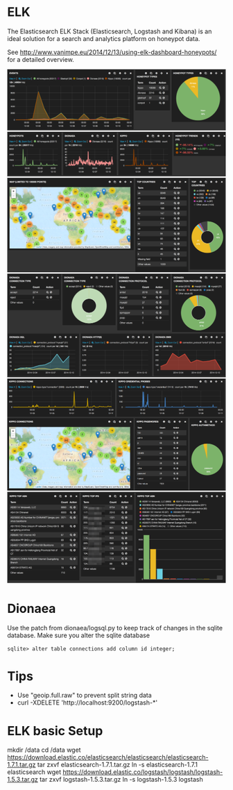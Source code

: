# ELK

The Elasticsearch ELK Stack (Elasticsearch, Logstash and Kibana) is an ideal solution for a search and analytics platform on honeypot data.

See http://www.vanimpe.eu/2014/12/13/using-elk-dashboard-honeypots/ for a detailed overview.

![Event overview"](hp1.png)
![Trending](hp2.png)
![Geo](hp3.png)
![Dionaea](hp4.png)
![Kippo](hp5.png)
![Network sources](hp6.png)

# Dionaea

Use the patch from dionaea/logsql.py to keep track of changes in the sqlite database.
Make sure you alter the sqlite database

```
sqlite> alter table connections add column id integer;
```

# Tips

* Use "geoip.full.raw" to prevent split string data 
* curl -XDELETE 'http://localhost:9200/logstash-*'

# ELK basic Setup

mkdir /data
cd /data
wget https://download.elastic.co/elasticsearch/elasticsearch/elasticsearch-1.7.1.tar.gz
tar zxvf elasticsearch-1.7.1.tar.gz
ln -s elasticsearch-1.7.1 elasticsearch
wget https://download.elastic.co/logstash/logstash/logstash-1.5.3.tar.gz
tar zxvf logstash-1.5.3.tar.gz
ln -s logstash-1.5.3 logstash

